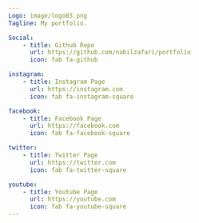 ```yaml
---
Logo: image/logo03.png
Tagline: My portfolio.

Social:
    - title: Github Repo
      url: https://github.com/nabilzafari/portfolio
      icon: fab fa-github

instagram:
    - title: Instagram Page
      url: https://instagram.com
      icon: fab fa-instagram-square

facebook:
    - title: Facebook Page
      url: https://facebook.com
      icon: fab fa-facebook-square

twitter:
    - title: Twitter Page
      url: https://twitter.com
      icon: fab fa-twitter-square

youtube:
    - title: Youtube Page
      url: https://youtube.com
      icon: fab fa-youtube-square 
---
```


